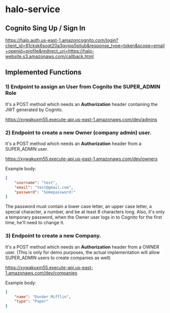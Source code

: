 # halo-service

## Cognito Sing Up / Sign In

https://halo.auth.us-east-1.amazoncognito.com/login?client_id=61cksk6soqt20a3qvjop5pliub&response_type=token&scope=email+openid+profile&redirect_uri=https://halo-website.s3.amazonaws.com/callback.html

## Implemented Functions

### 1) Endpoint to assign an User from Cognito the SUPER_ADMIN Role

It's a POST method which needs an **Authorization** header containing the JWT generated by Cognito.

https://xywakuxm55.execute-api.us-east-1.amazonaws.com/dev/admins

### 2) Endpoint to create a new Owner (company admin) user.

It's a POST method which needs an **Authorization** header from a SUPER_ADMIN user.

https://xywakuxm55.execute-api.us-east-1.amazonaws.com/dev/owners

Example body:

```json
{
    "username": "test",
    "email": "test@gmail.com",
    "password": "Somepassword!"
}
```
The password must contain a lower case letter, an upper case letter, a special character, a number, and be at least 8 characters long. Also, it's only a temporary password, when the Owner user logs in to Cognito for the first time, he'll need to change it.

### 3) Endpoint to create a new Company.

It's a POST method which needs an **Authorization** header from a OWNER user. (This is only for demo purposes, the actual implementation will allow SUPER_ADMIN users to create companies as well)

https://xywakuxm55.execute-api.us-east-1.amazonaws.com/dev/companies

Example body:

```json
{
    "name": "Dunder Mifflin",
    "type": "Paper"
}
```
